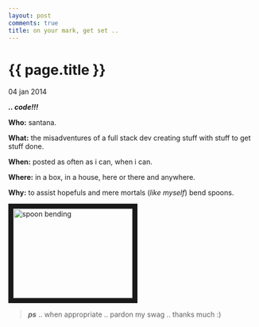 ```yaml
---
layout: post
comments: true
title: on your mark, get set ..
---
```


{{ page.title }}
================

<p class="meta">04 jan 2014</p>

**_.. code!!!_**

**Who:** santana.

**What:** the misadventures of a full stack dev creating stuff with stuff to get stuff done.

**When:** posted as often as i can, when i can.

**Where:** in a box, in a house, here or there and anywhere.

**Why:** to assist hopefuls and mere mortals (_like myself_) bend spoons.

<a href="http://www.youtube.com/watch?feature=player_embedded&v=7n5UBrTGdxo
" target="_blank"><img src="http://img.youtube.com/vi/7n5UBrTGdxo/0.jpg" 
alt="spoon bending" width="240" height="180" border="10" /></a>

> **_ps_** .. when appropriate .. pardon my swag .. thanks much :) 
